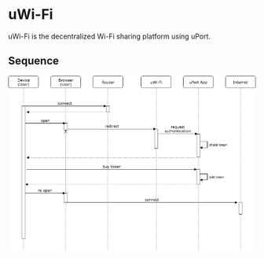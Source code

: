 # uWi-Fi
uWi-Fi is the decentralized Wi-Fi sharing platform using uPort.

## Sequence
![sequence](https://github.com/blockchainexe/eth_hack_team02/blob/master/sequence.png)
